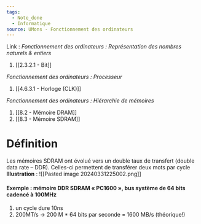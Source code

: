 ```yaml
---
tags:
  - Note_done
  - Informatique
source: UMons - Fonctionnement des ordinateurs
---
```


Link :
_Fonctionnement des ordinateurs : Représentation des nombres naturels & entiers_
1. [[2.3.2.1 - Bit]]

_Fonctionnement des ordinateurs : Processeur_
1. [[4.6.3.1 - Horloge (CLK)]]

_Fonctionnement des ordinateurs : Hiérarchie de mémoires_
1. [[8.2 - Mémoire DRAM]]
2. [[8.3 - Mémoire SDRAM]]

# Définition
Les mémoires SDRAM ont évolué vers un double taux de transfert (double data rate – DDR). Celles-ci permettent de transférer deux mots par cycle
**Illustration** : ![[Pasted image 20240331225002.png]]
#### Exemple : mémoire DDR SDRAM « PC1600 », bus système de 64 bits cadencé à 100MHz 
1. un cycle dure 10ns 
2. 200MT/s → 200 M * 64 bits par seconde = 1600 MB/s (théorique!)